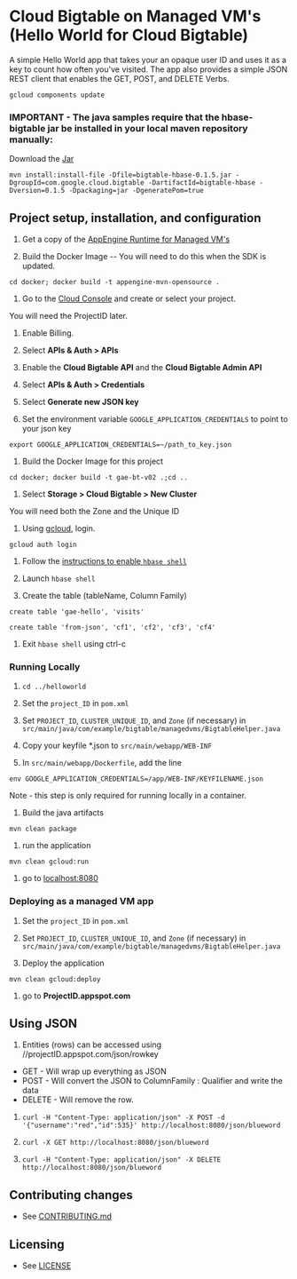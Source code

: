 # Cloud Bigtable on Managed VM's (Hello World for Cloud Bigtable)

A simple Hello World app that takes your an opaque user ID and uses it as a key to count how often you've
visited.  The app also provides a simple JSON REST client that enables the GET, POST, and DELETE Verbs.

`gcloud components update`

### IMPORTANT - The java samples require that the hbase-bigtable jar be installed in your local maven repository manually:

Download the [Jar](https://storage.googleapis.com/cloud-bigtable/jars/bigtable-hbase/bigtable-hbase-0.1.5.jar)

```mvn install:install-file -Dfile=bigtable-hbase-0.1.5.jar -DgroupId=com.google.cloud.bigtable -DartifactId=bigtable-hbase -Dversion=0.1.5 -Dpackaging=jar -DgeneratePom=true```

## Project setup, installation, and configuration

1. Get a copy of the [AppEngine Runtime for Managed VM's](https://github.com/GoogleCloudPlatform/appengine-java-vm-runtime/)

1. Build the Docker Image -- You will need to do this when the SDK is updated.

  `cd docker; docker build -t appengine-mvn-opensource .` 

1. Go to the [Cloud Console](https://cloud.google.com/console) and create or select your project.

 You will need the ProjectID later.

1. Enable Billing.

1. Select **APIs & Auth > APIs**  

1. Enable the **Cloud Bigtable API** and the **Cloud Bigtable Admin API**

1. Select **APIs & Auth > Credentials**

1. Select **Generate new JSON key**

1. Set the environment variable `GOOGLE_APPLICATION_CREDENTIALS` to point to your json key

 `export GOOGLE_APPLICATION_CREDENTIALS=~/path_to_key.json`

1. Build the Docker Image for this project

 `cd docker; docker build -t gae-bt-v02 .;cd ..`
 
1. Select **Storage > Cloud Bigtable > New Cluster**

  You will need both the Zone and the Unique ID
  
1. Using [gcloud](https://cloud.google.com/sdk/), login.

 `gcloud auth login`
 
1. Follow the [instructions to enable `hbase shell`](https://cloud.google.com/bigtable/docs/hbase-shell-quickstart)

1. Launch `hbase shell`

1. Create the table (tableName, Column Family)

 `create table 'gae-hello', 'visits'`
 
 `create table 'from-json', 'cf1', 'cf2', 'cf3', 'cf4'`
 
1. Exit `hbase shell` using ctrl-c


### Running Locally

1. `cd ../helloworld`

1. Set the `project_ID` in `pom.xml`

1. Set `PROJECT_ID`, `CLUSTER_UNIQUE_ID`, and `Zone` (if necessary) in `src/main/java/com/example/bigtable/managedvms/BigtableHelper.java`

1. Copy your keyfile *.json to `src/main/webapp/WEB-INF`

1. In `src/main/webapp/Dockerfile`, add the line 

 `env GOOGLE_APPLICATION_CREDENTIALS=/app/WEB-INF/KEYFILENAME.json`

 Note - this step is only required for running locally in a container.

1. Build the java artifacts
 
 `mvn clean package`

1. run the application

 `mvn clean gcloud:run`
 
1. go to [localhost:8080](localhost:8080)

### Deploying as a managed VM app

1. Set the `project_ID` in `pom.xml`

1. Set `PROJECT_ID`, `CLUSTER_UNIQUE_ID`, and `Zone` (if necessary) in `src/main/java/com/example/bigtable/managedvms/BigtableHelper.java`

1. Deploy the application

 `mvn clean gcloud:deploy`
 
1. go to **ProjectID.appspot.com**

## Using JSON

1. Entities (rows) can be accessed using //projectID.appspot.com/json/rowkey
  * GET - Will wrap up everything as JSON
  * POST - Will convert the JSON to ColumnFamily : Qualifier and write the data
  * DELETE - Will remove the row.

1. `curl -H "Content-Type: application/json" -X POST -d '{"username":"red","id":535}' http://localhost:8080/json/blueword`

1. `curl -X GET http://localhost:8080/json/blueword`

1. `curl -H "Content-Type: application/json" -X DELETE  http://localhost:8080/json/blueword`

## Contributing changes

* See [CONTRIBUTING.md](../../CONTRIBUTING.md)


## Licensing

* See [LICENSE](../../LICENSE)

